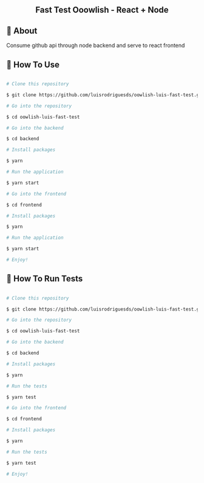 <h2 align="center">
  Fast Test Ooowlish - React + Node
</h2>

## 🚀 About

Consume github api through node backend and serve to react frontend

## 📱 How To Use

```bash

# Clone this repository

$ git clone https://github.com/luisrodriguesds/oowlish-luis-fast-test.git

# Go into the repository

$ cd oowlish-luis-fast-test

# Go into the backend

$ cd backend

# Install packages

$ yarn

# Run the application

$ yarn start

# Go into the frontend

$ cd frontend

# Install packages

$ yarn

# Run the application

$ yarn start

# Enjoy!

```

## 📱 How To Run Tests

```bash

# Clone this repository

$ git clone https://github.com/luisrodriguesds/oowlish-luis-fast-test.git

# Go into the repository

$ cd oowlish-luis-fast-test

# Go into the backend

$ cd backend

# Install packages

$ yarn

# Run the tests

$ yarn test

# Go into the frontend

$ cd frontend

# Install packages

$ yarn

# Run the tests

$ yarn test

# Enjoy!

```





